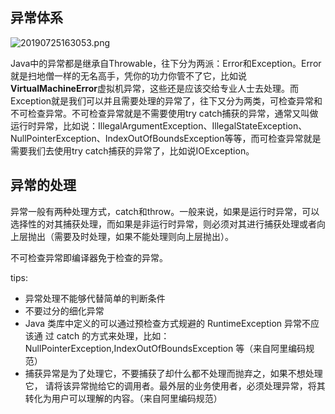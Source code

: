 ## 异常体系
![20190725163053.png](https://i.loli.net/2019/07/25/5d3968bfb865e25404.png)

Java中的异常都是继承自Throwable，往下分为两派：Error和Exception。Error就是扫地僧一样的无名高手，凭你的功力你管不了它，比如说**VirtualMachineError**虚拟机异常，这些还是应该交给专业人士去处理。而Exception就是我们可以并且需要处理的异常了，往下又分为两类，可检查异常和不可检查异常。不可检查异常就是不需要使用try catch捕获的异常，通常又叫做运行时异常，比如说：IllegalArgumentException、IllegalStateException、NullPointerException、IndexOutOfBoundsException等等，而可检查异常就是需要我们去使用try catch捕获的异常了，比如说IOException。

## 异常的处理

异常一般有两种处理方式，catch和throw。一般来说，如果是运行时异常，可以选择性的对其捕获处理，而如果是非运行时异常，则必须对其进行捕获处理或者向上层抛出（需要及时处理，如果不能处理则向上层抛出）。

不可检查异常即编译器免于检查的异常。

tips:
- 异常处理不能够代替简单的判断条件
- 不要过分的细化异常
- Java 类库中定义的可以通过预检查方式规避的 RuntimeException 异常不应该通
过 catch 的方式来处理，比如：NullPointerException,IndexOutOfBoundsException 等（来自阿里编码规范）
- 捕获异常是为了处理它，不要捕获了却什么都不处理而抛弃之，如果不想处理它，
请将该异常抛给它的调用者。最外层的业务使用者，必须处理异常，将其转化为用户可以理解的内容。（来自阿里编码规范）
